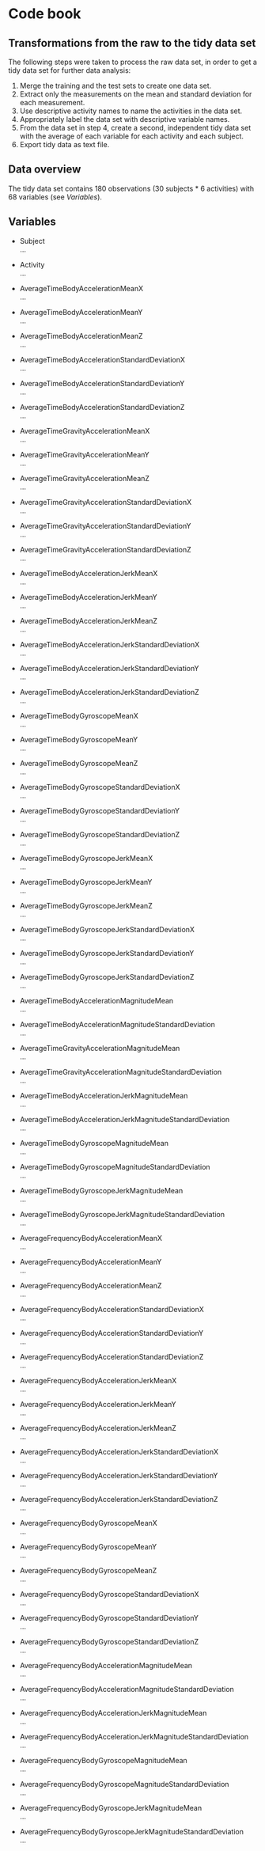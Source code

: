 # Code book

## Transformations from the raw to the tidy data set

The following steps were taken to process the raw data set, in order to get a tidy data set for further data analysis:

1. Merge the training and the test sets to create one data set.
2. Extract only the measurements on the mean and standard deviation for each measurement.
3. Use descriptive activity names to name the activities in the data set.
4. Appropriately label the data set with descriptive variable names.
5. From the data set in step 4, create a second, independent tidy data set with the average of each variable for each activity and each subject.
6. Export tidy data as text file.

## Data overview

The tidy data set contains 180 observations (30 subjects * 6 activities) with 68 variables (see *Variables*).


## Variables

* Subject  
  ...  
  
* Activity  
  ...  
  
* AverageTimeBodyAccelerationMeanX  
  ...  
  
* AverageTimeBodyAccelerationMeanY  
  ...  
  
* AverageTimeBodyAccelerationMeanZ  
  ...  
  
* AverageTimeBodyAccelerationStandardDeviationX  
  ...  
  
* AverageTimeBodyAccelerationStandardDeviationY  
  ...  
  
* AverageTimeBodyAccelerationStandardDeviationZ  
  ...  
  
* AverageTimeGravityAccelerationMeanX  
  ...  
  
* AverageTimeGravityAccelerationMeanY  
  ...  
  
* AverageTimeGravityAccelerationMeanZ  
  ...  
  
* AverageTimeGravityAccelerationStandardDeviationX  
  ...  
  
* AverageTimeGravityAccelerationStandardDeviationY  
  ...  
  
* AverageTimeGravityAccelerationStandardDeviationZ  
  ...  
  
* AverageTimeBodyAccelerationJerkMeanX  
  ...  
  
* AverageTimeBodyAccelerationJerkMeanY  
  ...  
  
* AverageTimeBodyAccelerationJerkMeanZ  
  ...  
  
* AverageTimeBodyAccelerationJerkStandardDeviationX  
  ...  
  
* AverageTimeBodyAccelerationJerkStandardDeviationY  
  ...  
  
* AverageTimeBodyAccelerationJerkStandardDeviationZ  
  ...  
  
* AverageTimeBodyGyroscopeMeanX  
  ...  
  
* AverageTimeBodyGyroscopeMeanY  
  ...  
  
* AverageTimeBodyGyroscopeMeanZ  
  ...  
  
* AverageTimeBodyGyroscopeStandardDeviationX  
  ...  
  
* AverageTimeBodyGyroscopeStandardDeviationY  
  ...  
  
* AverageTimeBodyGyroscopeStandardDeviationZ  
  ...  
  
* AverageTimeBodyGyroscopeJerkMeanX  
  ...  
  
* AverageTimeBodyGyroscopeJerkMeanY  
  ...  
  
* AverageTimeBodyGyroscopeJerkMeanZ  
  ...  
  
* AverageTimeBodyGyroscopeJerkStandardDeviationX  
  ...  
  
* AverageTimeBodyGyroscopeJerkStandardDeviationY  
  ...  
  
* AverageTimeBodyGyroscopeJerkStandardDeviationZ  
  ...  
  
* AverageTimeBodyAccelerationMagnitudeMean  
  ...  
  
* AverageTimeBodyAccelerationMagnitudeStandardDeviation  
  ...  
  
* AverageTimeGravityAccelerationMagnitudeMean  
  ...  
  
* AverageTimeGravityAccelerationMagnitudeStandardDeviation  
  ...  
  
* AverageTimeBodyAccelerationJerkMagnitudeMean  
  ...  
  
* AverageTimeBodyAccelerationJerkMagnitudeStandardDeviation  
  ...  
  
* AverageTimeBodyGyroscopeMagnitudeMean  
  ...  
  
* AverageTimeBodyGyroscopeMagnitudeStandardDeviation  
  ...  
  
* AverageTimeBodyGyroscopeJerkMagnitudeMean  
  ...  
  
* AverageTimeBodyGyroscopeJerkMagnitudeStandardDeviation  
  ...  
  
* AverageFrequencyBodyAccelerationMeanX  
  ...  
  
* AverageFrequencyBodyAccelerationMeanY  
  ...  
  
* AverageFrequencyBodyAccelerationMeanZ  
  ...  
  
* AverageFrequencyBodyAccelerationStandardDeviationX  
  ...  
  
* AverageFrequencyBodyAccelerationStandardDeviationY  
  ...  
  
* AverageFrequencyBodyAccelerationStandardDeviationZ  
  ...  
  
* AverageFrequencyBodyAccelerationJerkMeanX  
  ...  
  
* AverageFrequencyBodyAccelerationJerkMeanY  
  ...  
  
* AverageFrequencyBodyAccelerationJerkMeanZ  
  ...  
  
* AverageFrequencyBodyAccelerationJerkStandardDeviationX  
  ...  
  
* AverageFrequencyBodyAccelerationJerkStandardDeviationY  
  ...  
  
* AverageFrequencyBodyAccelerationJerkStandardDeviationZ  
  ...  
  
* AverageFrequencyBodyGyroscopeMeanX  
  ...  
  
* AverageFrequencyBodyGyroscopeMeanY  
  ...  
  
* AverageFrequencyBodyGyroscopeMeanZ  
  ...  
  
* AverageFrequencyBodyGyroscopeStandardDeviationX  
  ...  
  
* AverageFrequencyBodyGyroscopeStandardDeviationY  
  ...  
  
* AverageFrequencyBodyGyroscopeStandardDeviationZ  
  ...  
  
* AverageFrequencyBodyAccelerationMagnitudeMean  
  ...  
  
* AverageFrequencyBodyAccelerationMagnitudeStandardDeviation  
  ...  
  
* AverageFrequencyBodyAccelerationJerkMagnitudeMean  
  ...  
  
* AverageFrequencyBodyAccelerationJerkMagnitudeStandardDeviation  
  ...  
  
* AverageFrequencyBodyGyroscopeMagnitudeMean  
  ...  
  
* AverageFrequencyBodyGyroscopeMagnitudeStandardDeviation  
  ...  
  
* AverageFrequencyBodyGyroscopeJerkMagnitudeMean  
  ...  
  
* AverageFrequencyBodyGyroscopeJerkMagnitudeStandardDeviation  
  ...  
